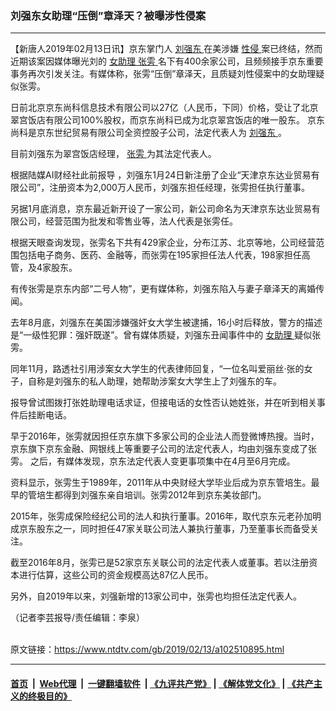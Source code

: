 ### 刘强东女助理“压倒”章泽天？被曝涉性侵案
------------------------

<div class="post_content">
 <p>
  【新唐人2019年02月13日讯】京东掌门人
  <a href="https://www.ntdtv.com/gb/刘强东.htm">
   刘强东
  </a>
  在美涉嫌
  <a href="https://www.ntdtv.com/gb/性侵.htm">
   性侵
  </a>
  案已终结，然而近期该案因媒体曝光刘的
  <a href="https://www.ntdtv.com/gb/女助理.htm">
   女助理
  </a>
  <a href="https://www.ntdtv.com/gb/张雱.htm">
   张雱
  </a>
  名下有400余家公司，且频频接手京东重要事务再次引发关注。有媒体称，张雱“压倒”章泽天，且质疑刘性侵案中的女助理疑似张雱。
 </p>
 <p>
  日前北京京东尚科信息技术有限公司以27亿（人民币，下同）价格，受让了北京翠宫饭店有限公司100%股权，而京东尚科已成为北京翠宫饭店的唯一股东。 京东尚科是京东世纪贸易有限公司全资控股子公司，法定代表人为
  <a href="https://www.ntdtv.com/gb/刘强东.htm">
   刘强东
  </a>
  。
 </p>
 <p>
  目前刘强东为翠宫饭店经理，
  <a href="https://www.ntdtv.com/gb/张雱.htm">
   张雱
  </a>
  为其法定代表人。
 </p>
 <p>
  根据陆媒AI财经社此前报导 ，刘强东1月24日新注册了企业“天津京东达业贸易有限公司”，注册资本为2,000万人民币，刘强东担任经理，张雱担任执行董事。
 </p>
 <p>
  另据1月底消息，京东最近新开设了一家公司，新公司命名为天津京东达业贸易有限公司，经营范围为批发和零售业等，法人代表是张雱任。
 </p>
 <p>
  根据天眼查询发现，张雱名下共有429家企业，分布江苏、北京等地，公司经营范围包括电子商务、医药、金融等，而张雱在195家担任法人代表，198家担任高管，及4家股东。
 </p>
 <p>
  有传张雱是京东内部“二号人物”，更有媒体称，刘强东陷入与妻子章泽天的离婚传闻。
 </p>
 <p>
  去年8月底，刘强东在美国涉嫌强奸女大学生被逮捕，16小时后释放，警方的描述是“一级性犯罪：强奸既遂”。曾有媒体质疑，刘强东丑闻事件中的
  <a href="https://www.ntdtv.com/gb/女助理.htm">
   女助理
  </a>
  疑似张雱。
 </p>
 <p>
  同年11月，路透社引用涉案女大学生的代表律师回复，“一位名叫爱丽丝·张的女子，自称是刘强东的私人助理，她帮助涉案女大学生上了刘强东的车。
 </p>
 <p>
  报导曾试图拨打张姓助理电话求证，但接电话的女性否认她姓张，并在听到相关事件后挂断电话。
 </p>
 <p>
  早于2016年，张雱就因担任京东旗下多家公司的企业法人而登微博热搜。当时，京东旗下京东金融、网银线上等重要子公司的法定代表人，均由刘强东变成了张雱。 之后，有媒体发现，京东法定代表人变更事项集中在4月至6月完成。
 </p>
 <p>
  资料显示，张雱生于1989年，2011年从中央财经大学毕业后成为京东管培生。最早的管培生都得到刘强东亲自培训。张雱2012年到京东美妆部门。
 </p>
 <p>
  2015年，张雱成保险经纪公司的法人和执行董事。2016年，取代京东元老孙加明成京东股东之一，同时担任47家关联公司法人兼执行董事，乃至董事长而备受关注。
 </p>
 <p>
  截至2016年8月，张雱已是52家京东关联公司的法定代表人或董事。若以注册资本进行估算，这些公司的资金规模高达87亿人民币。
 </p>
 <p>
  另外，自2019年以来，刘强新增的13家公司中，张雱也均担任法定代表人。
 </p>
 <p>
  （记者李芸报导/责任编辑：李泉）
 </p>
 <div class="single_ad">
 </div>
</div>

<br/>原文链接：https://www.ntdtv.com/gb/2019/02/13/a102510895.html


------------------------
#### [首页](https://github.com/gfw-breaker/banned-news/blob/master/README.md) &nbsp;|&nbsp; [Web代理](https://github.com/labour-camp/helloworld) &nbsp;|&nbsp; [一键翻墙软件](https://github.com/gfw-breaker/nogfw/blob/master/README.md) &nbsp;| [《九评共产党》](https://github.com/gfw-breaker/9ping.md/blob/master/README.md#九评之一评共产党是什么) | [《解体党文化》](https://github.com/gfw-breaker/jtdwh.md/blob/master/README.md) | [《共产主义的终极目的》](https://github.com/gfw-breaker/gczydzjmd.md/blob/master/README.md)

